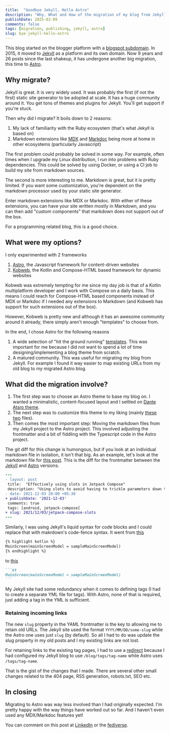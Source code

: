 ```yaml
---
title:  "Goodbye Jekyll, Hello Astro"
description: "Why, What and How of the migration of my blog from Jekyll to Astro"
publishDate: 2025-02-09
comments: false
tags: [migration, publishing, jekyll, astro]
slug: bye-jekyll-hello-astro
---
```


This blog started on the blogger platform with a [blogspot subdomain](https://curioustechizen.blogspot.com/). In 2015, it moved to [Jekyll](https://jekyllrb.com/) as a platform and its own domain. Now 9 years and 26 posts since the last shakeup, it has undergone another big migration, this time to [Astro](https://astro.build/).

## Why migrate?

Jekyll is great. It is very widely used. It was probably the first (if not the first) static site generator to be adopted at scale. It has a huge community around it. You get tons of themes and plugins for Jekyll. You'll get support if you're stuck.

Then why did I migrate? It boils down to 2 reasons:
1. My lack of familiarity with the Ruby ecosystem (that's what Jekyll is based on)
2. Markdown extensions like [MDX](https://mdxjs.com/) and [Markdoc](https://markdoc.dev/) being more at home in other ecosystems (particularly Javascript)

The first problem could probably be solved in some way. For example, often times when I upgrade my Linux distribution, I run into problems with Ruby dependencies. This could be solved by using Docker, or using a CI job to build my site from markdown sources.

The second is more interesting to me. Markdown is great, but it is pretty limited. If you want some customization, you're dependent on the markdown processor used by your static site generator.

Enter markdown extensions like MDX or Markdoc. With either of these extensions, you can have your site written mostly in Markdown, and you can then add "custom components" that markdown does not support out of the box.

For a programming related blog, this is a good choice.

## What were my options?

I only experimented with 2 frameworks

1. [Astro](https://astro.build/), the Javascript framework for content-driven websites
2. [Kobweb](https://kobweb.varabyte.com/), the Kotlin and Compose-HTML based framework for dynamic websites

Kobweb was extremely tempting for me since my day job is that of a Kotlin multiplatform developer and I work with Compose on a daily basis. This means I could reach for Compose-HTML based components instead of MDX or Markdoc if I needed any extensions to Markdown (and Kobweb has support for such extensions out of the box).

However, Kobweb is pretty new and although it has an awesome community around it already, there simply aren't enough "templates" to choose from.

In the end, I chose Astro for the following reasons

1. A wide selection of "hit the ground running" [templates](https://astro.build/themes/). This was important for me because I did not want to spend a lot of time designing/implementing a blog theme from scratch.
2. A matured community. This was useful for migrating my blog from Jekyll. For example I found it way easier to map existing URLs from my old blog to my migrated Astro blog.

## What did the migration involve?

1. The first step was to choose an Astro theme to base my blog on. I wanted a minimalistic, content-focused layout and I settled on [Dante Atsro theme](https://github.com/JustGoodUI/dante-astro-theme).
2. The next step was to customize this theme to my liking (mainly [these](https://github.com/curioustechizen/curioustechizen.github.io/blob/3bddb34c7cb96fa6dd83c3ab29eb39729e60b15a/src/styles/global.css) [two](https://github.com/curioustechizen/curioustechizen.github.io/blob/3bddb34c7cb96fa6dd83c3ab29eb39729e60b15a/tailwind.config.cjs) files).
3. Then comes the most important step: Moving the markdown files from my Jekyll project to the Astro project. This involved adjusting the frontmatter and a bit of fiddling with the Typescript code in the Astro project.

The git diff for this change is humongous, but if you look at an individual markdown file in isolation, it isn't that big. As an example, let's look at the markdown file for [this post](https://kiranrao.in/blog/2021/12/03/jetpack-compose-slots/). This is the diff for the frontmatter between the [Jekyll](https://github.com/curioustechizen/curioustechizen.github.io/blob/9b3e09bc6c7b2009867295c9534818c61268214a/_src/_posts/2021-12-03-jetpack-compose-slots.markdown#L1-L9) and [Astro](https://github.com/curioustechizen/curioustechizen.github.io/blob/3bddb34c7cb96fa6dd83c3ab29eb39729e60b15a/src/content/blog/2021-12-03-jetpack-compose-slots.md#L1-L9) versions.

```diff
---
- layout: post
 title:  "Effectively using slots in Jetpack Compose"
 description: "Using slots to avoid having to trickle parameters down the tree of Composables"
- date: 2021-12-03 20:00 +05:30
+ publishDate: '2021-12-03'
 comments: true
 tags: [android, jetpack-compose]
+ slug: 2021/12/03/jetpack-compose-slots
---
```

Similarly, I was using Jekyll's liquid syntax for code blocks and I could replace that with makrdown's code-fence syntax. It went from [this](https://github.com/curioustechizen/curioustechizen.github.io/blob/9b3e09bc6c7b2009867295c9534818c61268214a/_src/_posts/2021-12-03-jetpack-compose-slots.markdown#L61-L63)
```markdown
{% highlight kotlin %}
MainScreen(mainScreenModel = sampleMainScreenModel)
{% endhighlight %}
```

to [this](https://github.com/curioustechizen/curioustechizen.github.io/blob/3bddb34c7cb96fa6dd83c3ab29eb39729e60b15a/src/content/blog/2021-12-03-jetpack-compose-slots.md#L61-L63)
````markdown
```kt
MainScreen(mainScreenModel = sampleMainScreenModel)
```
````

My Jekyll site had some redundancy when it comes to defining tags (I had to create a separate YML file for tags). With Astro, none of that is required, just adding a tag in the YML is sufficient.

### Retaining incoming links

The new `slug` property in the YAML frontmatter is the key to allowing me to retain old URLs. The Jekyll site used the format `YYYY/MM/DD/some-slug` while the Astro one uses just `slug` (by default). So all I had to do was update the slug property in my old posts and I my existing links are not lost.

For retaining links to the existing tag pages, I had to use a [redirect](https://github.com/curioustechizen/curioustechizen.github.io/blob/3bddb34c7cb96fa6dd83c3ab29eb39729e60b15a/astro.config.mjs#L24-L26) because I had configured my Jekyll blog to use `/blog/tags/tag-name` while Astro uses `/tags/tag-name`.

That is the gist of the changes that I made. There are several other small changes related to the 404 page, RSS generation, robots.txt, SEO etc.

## In closing

Migrating to Astro was way less involved than I had originally expected. I'm pretty happy with the way things have worked out so far. And I haven't even used any MDX/Markdoc features yet!

You can comment on this post at [LinkedIn](https://www.linkedin.com/posts/activity-7295317113596964865-pEh2) or the [fediverse](https://androiddev.social/@kiranrao/113986300931765616).